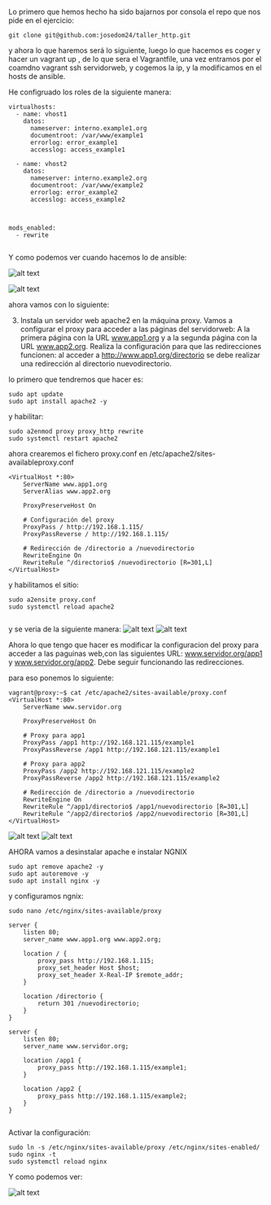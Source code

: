 Lo primero que hemos hecho ha sido bajarnos por consola el repo que nos pide en el ejercicio:

```
git clone git@github.com:josedom24/taller_http.git
```

y ahora lo que haremos será lo siguiente, luego lo que hacemos es coger y hacer un vagrant up , de lo que sera el Vagrantfile, una vez entramos por el coamdno vagrant ssh servidorweb, y cogemos la ip, y la modificamos en el hosts de ansible.

He configruado los roles de la siguiente manera:

```
virtualhosts:
  - name: vhost1
    datos:
      nameserver: interno.example1.org
      documentroot: /var/www/example1
      errorlog: error_example1
      accesslog: access_example1 

  - name: vhost2
    datos:
      nameserver: interno.example2.org
      documentroot: /var/www/example2
      errorlog: error_example2
      accesslog: access_example2 

 

mods_enabled:
  - rewrite


```
Y como podemos ver cuando hacemos lo de ansible:

![alt text](image-5.png)

![alt text](image-6.png)

ahora vamos con lo siguiente:

3. Instala un servidor web apache2 en la máquina proxy. Vamos a configurar el proxy para acceder a las páginas del servidorweb: A la primera página con la URL www.app1.org y a la segunda página con la URL www.app2.org. Realiza la configuración para que las redirecciones funcionen: al acceder a http://www.app1.org/directorio se debe realizar una redirección al directorio nuevodirectorio.

lo primero que tendremos que hacer es:

```
sudo apt update
sudo apt install apache2 -y

```
y habilitar:

```
sudo a2enmod proxy proxy_http rewrite
sudo systemctl restart apache2

```
ahora crearemos el fichero proxy.conf en /etc/apache2/sites-availableproxy.conf

```
<VirtualHost *:80>
    ServerName www.app1.org
    ServerAlias www.app2.org

    ProxyPreserveHost On

    # Configuración del proxy
    ProxyPass / http://192.168.1.115/
    ProxyPassReverse / http://192.168.1.115/

    # Redirección de /directorio a /nuevodirectorio
    RewriteEngine On
    RewriteRule ^/directorio$ /nuevodirectorio [R=301,L]
</VirtualHost>

```

y habilitamos el sitio:

```
sudo a2ensite proxy.conf
sudo systemctl reload apache2


```
y se veria de la siguiente manera:
![alt text](image-10.png)
![alt text](image-8.png)

Ahora lo que tengo que hacer es modificar la configuracion del proxy para acceder a las paguinas web,con las siguientes URL: www.servidor.org/app1 y www.servidor.org/app2. Debe seguir funcionando las redirecciones.

para eso ponemos lo siguiente:

```
vagrant@proxy:~$ cat /etc/apache2/sites-available/proxy.conf 
<VirtualHost *:80>
    ServerName www.servidor.org

    ProxyPreserveHost On

    # Proxy para app1
    ProxyPass /app1 http://192.168.121.115/example1
    ProxyPassReverse /app1 http://192.168.121.115/example1

    # Proxy para app2
    ProxyPass /app2 http://192.168.121.115/example2
    ProxyPassReverse /app2 http://192.168.121.115/example2

    # Redirección de /directorio a /nuevodirectorio
    RewriteEngine On
    RewriteRule ^/app1/directorio$ /app1/nuevodirectorio [R=301,L]
    RewriteRule ^/app2/directorio$ /app2/nuevodirectorio [R=301,L]
</VirtualHost>

```
![alt text](image-11.png)
![alt text](image-7.png)

AHORA vamos a desinstalar apache e instalar NGNIX

```
sudo apt remove apache2 -y
sudo apt autoremove -y
sudo apt install nginx -y

```

y configuramos ngnix:


```
sudo nano /etc/nginx/sites-available/proxy

server {
    listen 80;
    server_name www.app1.org www.app2.org;

    location / {
        proxy_pass http://192.168.1.115;
        proxy_set_header Host $host;
        proxy_set_header X-Real-IP $remote_addr;
    }

    location /directorio {
        return 301 /nuevodirectorio;
    }
}

server {
    listen 80;
    server_name www.servidor.org;

    location /app1 {
        proxy_pass http://192.168.1.115/example1;
    }

    location /app2 {
        proxy_pass http://192.168.1.115/example2;
    }
}


```

Activar la configuración:

```
sudo ln -s /etc/nginx/sites-available/proxy /etc/nginx/sites-enabled/
sudo nginx -t
sudo systemctl reload nginx

```

Y como podemos ver:

![alt text](image-9.png)